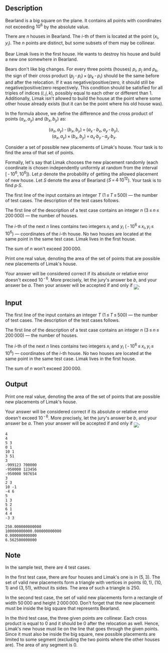 ## Description

<div><p>Bearland is a big square on the plane. It contains all points with coordinates not exceeding <span class="tex-span">10<sup class="upper-index">6</sup></span> by the absolute value.</p><p>There are <span class="tex-span"><i>n</i></span> houses in Bearland. The <span class="tex-span"><i>i</i></span>-th of them is located at the point <span class="tex-span">(<i>x</i><sub class="lower-index"><i>i</i></sub>, <i>y</i><sub class="lower-index"><i>i</i></sub>)</span>. The <span class="tex-span"><i>n</i></span> points are distinct, but some subsets of them may be collinear.</p><p>Bear Limak lives in the first house. He wants to destroy his house and build a new one somewhere in Bearland.</p><p>Bears don't like big changes. For every three points (houses) <span class="tex-span"><i>p</i><sub class="lower-index"><i>i</i></sub></span>, <span class="tex-span"><i>p</i><sub class="lower-index"><i>j</i></sub></span> and <span class="tex-span"><i>p</i><sub class="lower-index"><i>k</i></sub></span>, the sign of their cross product <span class="tex-span">(<i>p</i><sub class="lower-index"><i>j</i></sub> - <i>p</i><sub class="lower-index"><i>i</i></sub>) × (<i>p</i><sub class="lower-index"><i>k</i></sub> - <i>p</i><sub class="lower-index"><i>i</i></sub>)</span> should be the same before and after the relocation. If it was negative/positive/zero, it should still be negative/positive/zero respectively. This condition should be satisfied for all triples of indices <span class="tex-span">(<i>i</i>, <i>j</i>, <i>k</i>)</span>, possibly equal to each other or different than <span class="tex-span">1</span>. Additionally, Limak isn't allowed to build the house at the point where some other house already exists (but it can be the point where his old house was).</p><p>In the formula above, we define the difference and the cross product of points <span class="tex-span">(<i>a</i><sub class="lower-index"><i>x</i></sub>, <i>a</i><sub class="lower-index"><i>y</i></sub>)</span> and <span class="tex-span">(<i>b</i><sub class="lower-index"><i>x</i></sub>, <i>b</i><sub class="lower-index"><i>y</i></sub>)</span> as: </p><center class="tex-equation"><span class="tex-span">(<i>a</i><sub class="lower-index"><i>x</i></sub>, <i>a</i><sub class="lower-index"><i>y</i></sub>) - (<i>b</i><sub class="lower-index"><i>x</i></sub>, <i>b</i><sub class="lower-index"><i>y</i></sub>) = (<i>a</i><sub class="lower-index"><i>x</i></sub> - <i>b</i><sub class="lower-index"><i>x</i></sub>, <i>a</i><sub class="lower-index"><i>y</i></sub> - <i>b</i><sub class="lower-index"><i>y</i></sub>), </span></center> <center class="tex-equation"><span class="tex-span">(<i>a</i><sub class="lower-index"><i>x</i></sub>, <i>a</i><sub class="lower-index"><i>y</i></sub>) × (<i>b</i><sub class="lower-index"><i>x</i></sub>, <i>b</i><sub class="lower-index"><i>y</i></sub>) = <i>a</i><sub class="lower-index"><i>x</i></sub>·<i>b</i><sub class="lower-index"><i>y</i></sub> - <i>a</i><sub class="lower-index"><i>y</i></sub>·<i>b</i><sub class="lower-index"><i>x</i></sub>.</span></center><p>Consider a set of possible new placements of Limak's house. Your task is to find the area of that set of points.</p><p>Formally, let's say that Limak chooses the new placement randomly (each coordinate is chosen independently uniformly at random from the interval <span class="tex-span">[ - 10<sup class="upper-index">6</sup>, 10<sup class="upper-index">6</sup>]</span>). Let <span class="tex-span"><i>p</i></span> denote the probability of getting the allowed placement of new house. Let <span class="tex-span"><i>S</i></span> denote the area of Bearland (<span class="tex-span"><i>S</i> = 4·10<sup class="upper-index">12</sup></span>). Your task is to find <span class="tex-span"><i>p</i>·<i>S</i></span>.</p></div><div class="input-specification"><p>The first line of the input contains an integer <span class="tex-span"><i>T</i></span> (<span class="tex-span">1 ≤ <i>T</i> ≤ 500</span>)&nbsp;— the number of test cases. The description of the test cases follows.</p><p>The first line of the description of a test case contains an integer <span class="tex-span"><i>n</i></span> (<span class="tex-span">3 ≤ <i>n</i> ≤ 200 000</span>)&nbsp;— the number of houses.</p><p>The <span class="tex-span"><i>i</i></span>-th of the next <span class="tex-span"><i>n</i></span> lines contains two integers <span class="tex-span"><i>x</i><sub class="lower-index"><i>i</i></sub></span> and <span class="tex-span"><i>y</i><sub class="lower-index"><i>i</i></sub></span> (<span class="tex-span"> - 10<sup class="upper-index">6</sup> ≤ <i>x</i><sub class="lower-index"><i>i</i></sub>, <i>y</i><sub class="lower-index"><i>i</i></sub> ≤ 10<sup class="upper-index">6</sup></span>)&nbsp;— coordinates of the <span class="tex-span"><i>i</i></span>-th house. No two houses are located at the same point in the same test case. Limak lives in the first house.</p><p>The sum of <span class="tex-span"><i>n</i></span> won't exceed <span class="tex-span">200 000</span>.</p></div><div class="output-specification"><p>Print one real value, denoting the area of the set of points that are possible new placements of Limak's house.</p><p>Your answer will be considered correct if its absolute or relative error doesn't exceed <span class="tex-span">10<sup class="upper-index"> - 6</sup></span>. More precisely, let the jury's answer be <span class="tex-span"><i>b</i></span>, and your answer be <span class="tex-span"><i>a</i></span>. Then your answer will be accepted if and only if <img align="middle" class="tex-formula" src="file://yLEGIqEK.png" style="max-width: 100.0%;max-height: 100.0%;">.</p></div>

## Input

<p>The first line of the input contains an integer <span class="tex-span"><i>T</i></span> (<span class="tex-span">1 ≤ <i>T</i> ≤ 500</span>)&nbsp;— the number of test cases. The description of the test cases follows.</p><p>The first line of the description of a test case contains an integer <span class="tex-span"><i>n</i></span> (<span class="tex-span">3 ≤ <i>n</i> ≤ 200 000</span>)&nbsp;— the number of houses.</p><p>The <span class="tex-span"><i>i</i></span>-th of the next <span class="tex-span"><i>n</i></span> lines contains two integers <span class="tex-span"><i>x</i><sub class="lower-index"><i>i</i></sub></span> and <span class="tex-span"><i>y</i><sub class="lower-index"><i>i</i></sub></span> (<span class="tex-span"> - 10<sup class="upper-index">6</sup> ≤ <i>x</i><sub class="lower-index"><i>i</i></sub>, <i>y</i><sub class="lower-index"><i>i</i></sub> ≤ 10<sup class="upper-index">6</sup></span>)&nbsp;— coordinates of the <span class="tex-span"><i>i</i></span>-th house. No two houses are located at the same point in the same test case. Limak lives in the first house.</p><p>The sum of <span class="tex-span"><i>n</i></span> won't exceed <span class="tex-span">200 000</span>.</p>

## Output

<p>Print one real value, denoting the area of the set of points that are possible new placements of Limak's house.</p><p>Your answer will be considered correct if its absolute or relative error doesn't exceed <span class="tex-span">10<sup class="upper-index"> - 6</sup></span>. More precisely, let the jury's answer be <span class="tex-span"><i>b</i></span>, and your answer be <span class="tex-span"><i>a</i></span>. Then your answer will be accepted if and only if <img align="middle" class="tex-formula" src="file://yLEGIqEK.png" style="max-width: 100.0%;max-height: 100.0%;">.</p>





```input1
4
4
5 3
0 1
10 1
3 51
3
-999123 700000
-950000 123456
-950000 987654
3
2 3
10 -1
-4 6
5
1 3
5 2
6 1
4 4
-3 3

```




```output1
250.000000000000
100000000000.000000000000
0.000000000000
6.562500000000

```



## Note

<p>In the sample test, there are <span class="tex-span">4</span> test cases.</p><p>In the first test case, there are four houses and Limak's one is in <span class="tex-span">(5, 3)</span>. The set of valid new placements form a triangle with vertices in points <span class="tex-span">(0, 1)</span>, <span class="tex-span">(10, 1)</span> and <span class="tex-span">(3, 51)</span>, without its sides. The area of such a triangle is <span class="tex-span">250</span>.</p><p>In the second test case, the set of valid new placements form a rectangle of width <span class="tex-span">50 000</span> and height <span class="tex-span">2 000 000</span>. Don't forget that the new placement must be inside the big square that represents Bearland.</p><p>In the third test case, the three given points are collinear. Each cross product is equal to <span class="tex-span">0</span> and it should be <span class="tex-span">0</span> after the relocation as well. Hence, Limak's new house must lie on the line that goes through the given points. Since it must also be inside the big square, new possible placements are limited to some segment (excluding the two points where the other houses are). The area of any segment is <span class="tex-span">0</span>.</p>
